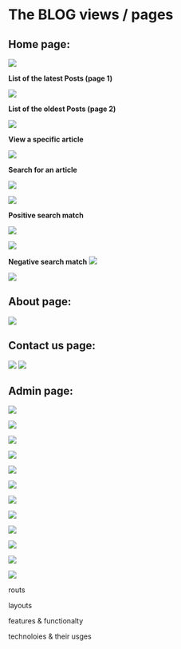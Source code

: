 # The BLOG views / pages


## Home page:

![](readme-imgs/1.png)

**List of the latest Posts (page 1)**

![](readme-imgs/2.png)

**List of the oldest Posts (page 2)**

![](readme-imgs/3.png)

**View a specific article**

![](readme-imgs/4.png)

**Search for an article**

![](readme-imgs/5.png)

![](readme-imgs/6.png)

**Positive search match**

![](readme-imgs/7.png)

![](readme-imgs/8.png)

**Negative search match**
![](readme-imgs/9.png)

![](readme-imgs/10.png)


## About page:

![](readme-imgs/11.png)


## Contact us page:
![](readme-imgs/12.png)
![](readme-imgs/13.png)


## Admin page:

![](readme-imgs/10blog-%20admin%20registration.png)

![](readme-imgs/10blog-%20admin%20registration%202.png)

![](readme-imgs/11blog-%20admin%20login.png)

![](readme-imgs/11blog-%20admin%20login%202.png)

![](readme-imgs/12blog-admin%20dashboard.png)

![](readme-imgs/13blog-%20admin%20-%20post%20new%20article.png)

![](readme-imgs/13blog-%20admin%20-%20post%20new%20article%202.png)

![](readme-imgs/14blog-%20admin%20-edit%20article.png)

![](readme-imgs/14blog-%20admin%20-edit%20article%202.png)

![](readme-imgs/14blog-%20admin%20-edit%20article%203.png)

![](readme-imgs/15blog-%20admin%20-delete%20article.png)

![](readme-imgs/15blog-%20admin%20-delete%20article%202.png)






routs


layouts 


features & functionalty



technoloies & their usges